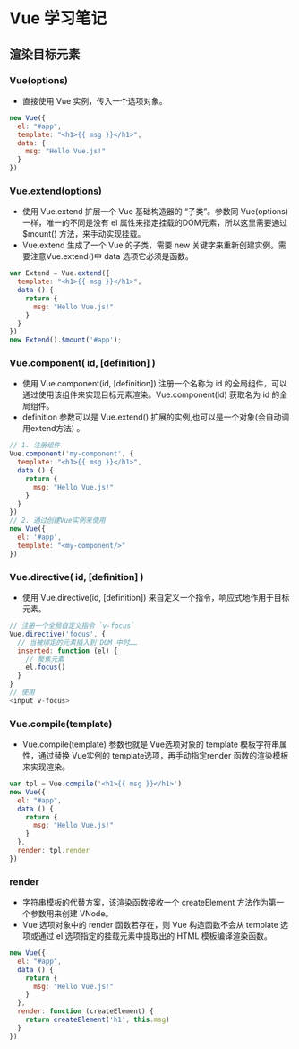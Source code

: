 # Vue 学习笔记

## 渲染目标元素

### Vue(options)

+ 直接使用 Vue 实例，传入一个选项对象。

```js
new Vue({
  el: "#app",
  template: "<h1>{{ msg }}</h1>",
  data: {
    msg: "Hello Vue.js!"
  }
})
```

### Vue.extend(options)

+ 使用 Vue.extend 扩展一个 Vue 基础构造器的 “子类”。参数同 Vue(options)一样，唯一的不同是没有 el 属性来指定挂载的DOM元素，所以这里需要通过 $mount() 方法，来手动实现挂载。
+ Vue.extend 生成了一个 Vue 的子类，需要 new 关键字来重新创建实例。需要注意Vue.extend()中 data 选项它必须是函数。

```js
var Extend = Vue.extend({
  template: "<h1>{{ msg }}</h1>",
  data () {
    return {
      msg: "Hello Vue.js!"
    }
  }
})
new Extend().$mount('#app');

```

### Vue.component( id, [definition] )

+ 使用 Vue.component(id, [definition]) 注册一个名称为 id 的全局组件，可以通过使用该组件来实现目标元素渲染。Vue.component(id) 获取名为 id 的全局组件。
+ definition 参数可以是 Vue.extend() 扩展的实例,也可以是一个对象(会自动调用extend方法) 。

```js
// 1. 注册组件
Vue.component('my-component', {
  template: "<h1>{{ msg }}</h1>",
  data () {
    return {
      msg: "Hello Vue.js!"
    }
  }
})
// 2. 通过创建Vue实例来使用
new Vue({
  el: '#app',
  template: "<my-component/>"
})
```

### Vue.directive( id, [definition] )

+ 使用 Vue.directive(id, [definition]) 来自定义一个指令，响应式地作用于目标元素。

```js
// 注册一个全局自定义指令 `v-focus`
Vue.directive('focus', {
  // 当被绑定的元素插入到 DOM 中时……
  inserted: function (el) {
    // 聚焦元素
    el.focus()
  }
}
// 使用
<input v-focus>
```

### Vue.compile(template)

+ Vue.compile(template) 参数也就是 Vue选项对象的 template 模板字符串属性，通过替换 Vue实例的 template选项，再手动指定render 函数的渲染模板来实现渲染。

```js
var tpl = Vue.compile('<h1>{{ msg }}</h1>')
new Vue({
  el: "#app",
  data () {
    return {
      msg: "Hello Vue.js!"
    }
  },
  render: tpl.render
})
```

### render

+ 字符串模板的代替方案，该渲染函数接收一个 createElement 方法作为第一个参数用来创建 VNode。
+ Vue 选项对象中的 render 函数若存在，则 Vue 构造函数不会从 template 选项或通过 el 选项指定的挂载元素中提取出的 HTML 模板编译渲染函数。

```js
new Vue({
  el: "#app",
  data () {
    return {
      msg: "Hello Vue.js!"
    }
  },
  render: function (createElement) {
    return createElement('h1', this.msg)
  }
})
```